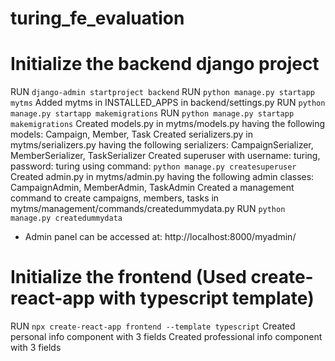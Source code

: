 # turing_fe_evaluation


# Initialize the backend django project
RUN `django-admin startproject backend`
RUN `python manage.py startapp mytms`
Added mytms in INSTALLED_APPS in backend/settings.py
RUN `python manage.py startapp makemigrations`
RUN `python manage.py startapp makemigrations`
Created models.py in mytms/models.py having the following models: Campaign, Member, Task
Created serializers.py in mytms/serializers.py having the following serializers: CampaignSerializer, MemberSerializer, TaskSerializer
Created superuser with username: turing, password: turing using command: `python manage.py createsuperuser`
Created admin.py in mytms/admin.py having the following admin classes: CampaignAdmin, MemberAdmin, TaskAdmin
Created a management command to create campaigns, members, tasks in mytms/management/commands/createdummydata.py
RUN `python manage.py createdummydata`

- Admin panel can be accessed at: http://localhost:8000/myadmin/

# Initialize the frontend (Used create-react-app with typescript template)
RUN `npx create-react-app frontend --template typescript`
Created personal info component with 3 fields
Created professional info component with 3 fields


